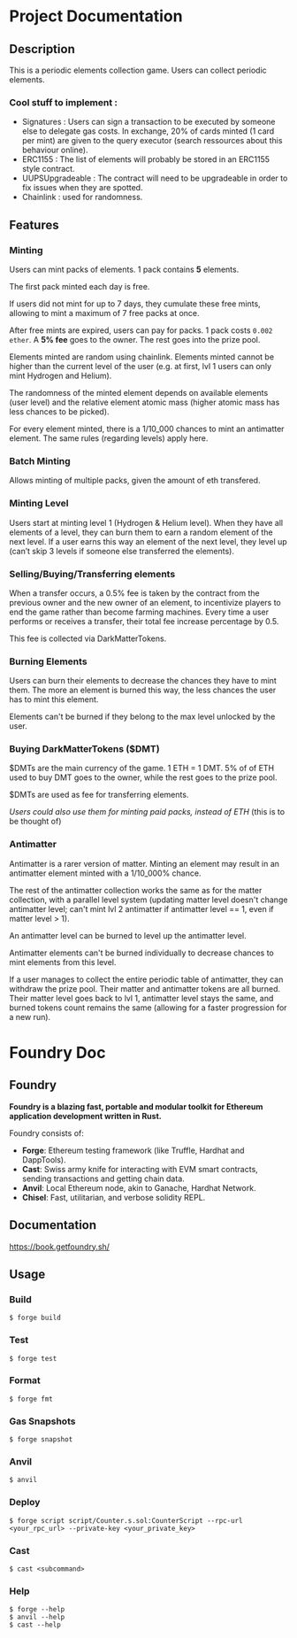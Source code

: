 # Project Documentation
## Description
This is a periodic elements collection game. Users can collect periodic elements.

### Cool stuff to implement :
- Signatures : Users can sign a transaction to be executed by someone else to delegate gas costs. In exchange, 20% of cards minted (1 card per mint) are given to the query executor (search ressources about this behaviour online).
- ERC1155 : The list of elements will probably be stored in an ERC1155 style contract.
- UUPSUpgradeable : The contract will need to be upgradeable in order to fix issues when they are spotted.
- Chainlink : used for randomness.

## Features
### Minting
Users can mint packs of elements. 1 pack contains **5** elements. 

The first pack minted each day is free.

If users did not mint for up to 7 days, they cumulate these free mints, allowing to mint a maximum of 7 free packs at once.

After free mints are expired, users can pay for packs. 1 pack costs `0.002 ether`. A **5% fee** goes to the owner. The rest goes into the prize pool.

Elements minted are random using chainlink. Elements minted cannot be higher than the current level of the user (e.g. at first, lvl 1 users can only mint Hydrogen and Helium).

The randomness of the minted element depends on available elements (user level) and the relative element atomic mass (higher atomic mass has less chances to be picked).

For every element minted, there is a 1/10_000 chances to mint an antimatter element. The same rules (regarding levels) apply here.

### Batch Minting
Allows minting of multiple packs, given the amount of eth transfered.

### Minting Level
Users start at minting level 1 (Hydrogen & Helium level). When they have all elements of a level, they can burn them to earn a random element of the next level. If a user earns this way an element of the next level, they level up (can’t skip 3 levels if someone else transferred the elements).

### Selling/Buying/Transferring elements
When a transfer occurs, a 0.5% fee is taken by the contract from the previous owner and the new owner of an element, to incentivize players to end the game rather than become farming machines. Every time a user performs or receives a transfer, their total fee increase percentage by 0.5. 

This fee is collected via DarkMatterTokens.

### Burning Elements
Users can burn their elements to decrease the chances they have to mint them. The more an element is burned this way, the less chances the user has to mint this element.

Elements can't be burned if they belong to the max level unlocked by the user.

### Buying DarkMatterTokens ($DMT)
$DMTs are the main currency of the game. 1 ETH = 1 DMT. 5% of of ETH used to buy DMT goes to the owner, while the rest goes to the prize pool.

$DMTs are used as fee for transferring elements.

*Users could also use them for minting paid packs, instead of ETH* (this is to be thought of)

### Antimatter
Antimatter is a rarer version of matter. Minting an element may result in an antimatter element minted with a 1/10_000% chance. 

The rest of the antimatter collection works the same as for the matter collection, with a parallel level system (updating matter level doesn't change antimatter level; can't mint lvl 2 antimatter if antimatter level == 1, even if matter level > 1).

An antimatter level can be burned to level up the antimatter level.

Antimatter elements can't be burned individually to decrease chances to mint elements from this level.

If a user manages to collect the entire periodic table of antimatter, they can withdraw the prize pool. Their matter and antimatter tokens are all burned. Their matter level goes back to lvl 1, antimatter level stays the same, and burned tokens count remains the same (allowing for a faster progression for a new run).


# Foundry Doc

## Foundry

**Foundry is a blazing fast, portable and modular toolkit for Ethereum application development written in Rust.**

Foundry consists of:

-   **Forge**: Ethereum testing framework (like Truffle, Hardhat and DappTools).
-   **Cast**: Swiss army knife for interacting with EVM smart contracts, sending transactions and getting chain data.
-   **Anvil**: Local Ethereum node, akin to Ganache, Hardhat Network.
-   **Chisel**: Fast, utilitarian, and verbose solidity REPL.

## Documentation

https://book.getfoundry.sh/

## Usage

### Build

```shell
$ forge build
```

### Test

```shell
$ forge test
```

### Format

```shell
$ forge fmt
```

### Gas Snapshots

```shell
$ forge snapshot
```

### Anvil

```shell
$ anvil
```

### Deploy

```shell
$ forge script script/Counter.s.sol:CounterScript --rpc-url <your_rpc_url> --private-key <your_private_key>
```

### Cast

```shell
$ cast <subcommand>
```

### Help

```shell
$ forge --help
$ anvil --help
$ cast --help
```

